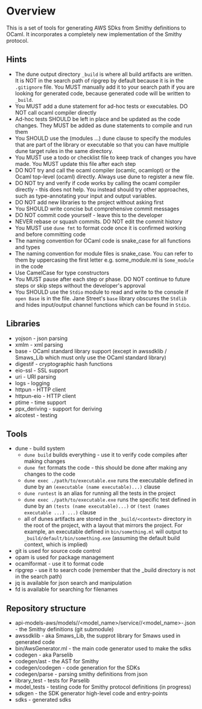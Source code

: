 # Overview

This is a set of tools for generating AWS SDks from Smithy definitions to OCaml. It incorporates a completely new implementation of the Smithy protocol.
## Hints

* The dune output directory `_build` is where all build artifacts are written. It is NOT in the search path of ripgrep by default because it is in the `.gitignore` file. You MUST manually add it to your search path if you are looking for generated code, because generated code will be written to `_build`. 
* You MUST add a dune statement for ad-hoc tests or executables. DO NOT call ocaml compiler directly
* Ad-hoc tests SHOULD be left in place and be updated as the code changes. They MUST be added as dune statements to compile and run them
* You SHOULD use the (modules ...) dune clause to specify the modules that are part of the library or executable so that you can have multiple dune target rules in the same directory.
* You MUST use a todo or checklist file to keep track of changes you have made. You MUST update this file after each step
* DO NOT try and call the ocaml compiler (ocamlc, ocamlopt) or the Ocaml top-level (ocaml) directly. Always use dune to register a new file.
* DO NOT try and verify if code works by calling the ocaml compiler directly - this does not help. You instead should try other approaches, such as type-annotating your input and output variables.
* DO NOT add new libraries to the project without asking first
* You SHOULD write concise but comprehensive commit messages
* DO NOT commit code yourself - leave this to the developer
* NEVER rebase or squash commits. DO NOT edit the commit history 
* You MUST use `dune fmt` to format code once it is confirmed working and before committing code
* The naming convention for OCaml code is snake_case for all functions and types
* The naming convention for module files is snake_case. You can refer to them by uppercasing the first letter e.g. some_module.ml is `Some_module` in the code
* Use CamelCase for type constructors
* You MUST pause after each step or phase. DO NOT continue to future steps or skip steps without the developer's approval 
* You SHOULD use the `Stdio` module to read and write to the console if `open Base` is in the file. Jane Street's `base` library obscures the `Stdlib` and hides input/output channel functions which can be  found in `Stdio`.


## Libraries
* yojson - json parsing
* xmlm - xml parsing
* base - OCaml standard library support (except in awssdklib / Smaws_Lib which must only use the OCaml standard library)
* digestif - cryptographic hash functions
* eio-ssl - SSL support
* uri - URI parsing
* logs - logging
* httpun - HTTP client
* httpun-eio - HTTP client
* ptime - time support
* ppx_deriving - support for deriving
* alcotest - testing

## Tools
* dune - build system
   + `dune build` builds everything - use it to verify code compiles after making changes
   + `dune fmt` formats the code - this should be done after making any changes to the code
   + `dune exec ./path/to/executable.exe` runs the executable defined in dune by an `(executable (name executable)...)` clause
   + `dune runtest` is an alias for running all the tests in the project
   + `dune exec ./path/to/executable.exe` runs the specific test defined in dune by an `(tests (name executable)...)` or `(test (names executable ...) ...)` clause
   + all of dunes artifacts are stored in the `_build/<context>` directory in the root of the project, with a layout that mirrors the project. For example, an executable defined in `bin/something.ml` will output to `_build/default/bin/something.exe` (assuming the default build context, which is implied)
* git is used for source code control
* opam is used for package management
* ocamlformat - use it to format code
* ripgrep - use it to search code (remember that the _build directory is not in the search path)
* jq is available for json search and manipulation
* fd is available for searching for filenames

## Repository structure

* api-models-aws/models/<model-name>/<model_name>/service/<version>/<model_name>-<version>.json - the Smithy definitions (git submodule)
* awssdklib - aka Smaws_Lib, the supprot library for Smaws used in generated code
* bin/AwsGenerator.ml - the main code generator used to make the sdks
* codegen - aka Parselib
* codegen/ast - the AST for Smithy
* codegen/codegen - code generation for the SDKs
* codegen/parse - parsing smithy definitions from json
* library_test - tests for Parselib
* model_tests - testing code for Smithy protocol definitions (in progress)
* sdkgen - the SDK generator high-level code and entry-points
* sdks - generated sdks
